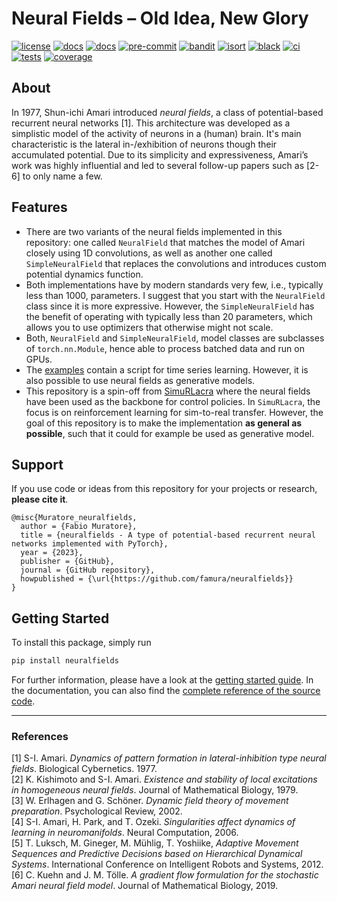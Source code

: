 # Neural Fields &ndash; Old Idea, New Glory

[![license][license-badge]][license]
[![docs][docs-stable-badge]][docs-stable]
[![docs][docs-latest-badge]][docs-latest]
[![pre-commit][pre-commit-badge]][pre-commit]
[![bandit][bandit-badge]][bandit-hp]
[![isort][isort-badge]][isort-hp]
[![black][black-badge]][black]
[![ci][ci-badge]][ci]
[![tests][tests-badge]][tests]
[![coverage][coverage-badge]][coverage]

## About

In 1977, Shun-ichi Amari introduced _neural fields_, a class of potential-based recurrent neural networks [1].
This architecture was developed as a simplistic model of the activity of neurons in a (human) brain.
It's main characteristic is the lateral in-/exhibition of neurons though their accumulated potential.
Due to its simplicity and expressiveness, Amari’s work was highly influential and led to several follow-up papers such
as [2-6] to only name a few.

## Features

* There are two variants of the neural fields implemented in this repository: one called `NeuralField` that matches
  the model of Amari closely using 1D convolutions, as well as another one called `SimpleNeuralField` that replaces the
  convolutions and introduces custom potential dynamics function.
* Both implementations have by modern standards very few, i.e., typically less than 1000, parameters. I suggest that you
  start with the `NeuralField` class since it is more expressive. However, the `SimpleNeuralField` has the benefit of
  operating with typically less than 20 parameters, which allows you to use optimizers that otherwise might not scale.
* Both, `NeuralField` and `SimpleNeuralField`, model classes are subclasses of `torch.nn.Module`, hence able to process
  batched data and run on GPUs.
* The [examples](https://github.com/famura/neuralfields/blob/main/examples) contain a script for time series learning.
  However, it is also possible to use neural fields as generative models.
* This repository is a spin-off from [SimuRLacra](https://github.com/famura/SimuRLacra) where the neural fields have
  been used as the backbone for control policies. In `SimuRLacra`, the focus is on reinforcement learning for
  sim-to-real transfer. However, the goal of this repository is to make the implementation **as general as possible**,
  such that it could for example be used as generative model.

## Support

If you use code or ideas from this repository for your projects or research, **please cite it**.

```
@misc{Muratore_neuralfields,
  author = {Fabio Muratore},
  title = {neuralfields - A type of potential-based recurrent neural networks implemented with PyTorch},
  year = {2023},
  publisher = {GitHub},
  journal = {GitHub repository},
  howpublished = {\url{https://github.com/famura/neuralfields}}
}
```

## Getting Started

To install this package, simply run

```sh
pip install neuralfields
```

For further information, please have a look at the [getting started guide][docs-getting-started].
In the documentation, you can also find the [complete reference of the source code][docs-code-reference].

---
### References

[1] S-I. Amari. _Dynamics of pattern formation in lateral-inhibition type neural fields_. Biological Cybernetics.
1977.<br />
[2] K. Kishimoto and S-I. Amari. _Existence and stability of local excitations in homogeneous neural fields_. Journal
of Mathematical Biology, 1979.<br />
[3] W. Erlhagen and G. Schöner. _Dynamic field theory of movement preparation_. Psychological Review, 2002.<br />
[4] S-I. Amari, H. Park, and T. Ozeki. _Singularities affect dynamics of learning in neuromanifolds_. Neural
Computation, 2006.<br />
[5] T. Luksch, M. Gineger, M. Mühlig, T. Yoshiike, _Adaptive Movement Sequences and Predictive Decisions based on
Hierarchical Dynamical Systems_. International Conference on Intelligent Robots and Systems, 2012.<br />
[6] C. Kuehn and  J. M. Tölle. _A gradient flow formulation for the stochastic Amari neural field model_. Journal of
Mathematical Biology, 2019.


<!-- URLs -->
[bandit-badge]: https://img.shields.io/badge/security-bandit-green.svg
[bandit-hp]: https://github.com/PyCQA/bandit
[black-badge]: https://img.shields.io/badge/code%20style-black-000000.svg
[black]: https://github.com/psf/black
[ci-badge]: https://github.com/famura/neuralfields/actions/workflows/ci.yaml/badge.svg
[ci]: https://github.com/famura/neuralfields/actions/workflows/ci.yaml
[coverage-badge]: https://famura.github.io/neuralfields/latest/exported/coverage/badge.svg
[coverage]: https://famura.github.io/neuralfields/latest/exported/coverage/report
[docs-stable-badge]: https://img.shields.io/badge/docs-stable-informational
[docs-latest-badge]: https://img.shields.io/badge/docs-latest-informational
[docs-code-reference]: https://famura.github.io/neuralfields/stable/reference
[docs-getting-started]: https://famura.github.io/neuralfields/stable/getting_started
[docs-stable]: https://famura.github.io/neuralfields/stable
[docs-latest]: https://famura.github.io/neuralfields/latest
[isort-badge]: https://img.shields.io/badge/imports-isort-green
[isort-hp]: https://pycqa.github.io/isort/
[license-badge]: https://img.shields.io/badge/license-MIT--v4-informational
[license]: https://github.com/famura/neuralfields/LICENSE.txt
[pre-commit-badge]: https://img.shields.io/badge/pre--commit-enabled-green
[pre-commit]: https://github.com/pre-commit/pre-commit
[tests-badge]: https://famura.github.io/neuralfields/latest/exported/tests/badge.svg
[tests]: https://famura.github.io/neuralfields/latest/exported/tests/report
